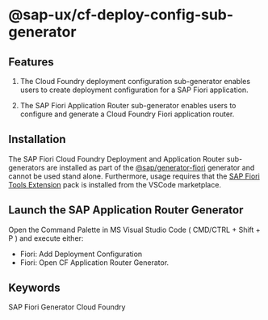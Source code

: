 # @sap-ux/cf-deploy-config-sub-generator

## Features

1. The Cloud Foundry deployment configuration sub-generator enables users to create deployment configuration for a SAP Fiori application.

2. The SAP Fiori Application Router sub-generator enables users to configure and generate a Cloud Foundry Fiori application router.

## Installation

The SAP Fiori Cloud Foundry Deployment and Application Router sub-generators are installed as part of the [@sap/generator-fiori](https://www.npmjs.com/package/@sap/generator-fiori) generator and cannot be used stand alone. Furthermore, usage requires that the [SAP Fiori Tools Extension](https://marketplace.visualstudio.com/items?itemName=SAPSE.sap-ux-fiori-tools-extension-pack) pack is installed from the VSCode marketplace.

## Launch the SAP Application Router Generator

Open the Command Palette in MS Visual Studio Code ( CMD/CTRL + Shift + P ) and execute either: 
- Fiori: Add Deployment Configuration
- Fiori: Open CF Application Router Generator.

## Keywords
SAP Fiori Generator
Cloud Foundry